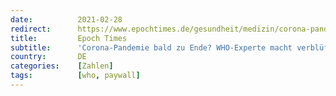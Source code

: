 ```yaml
---
date:          2021-02-28
redirect:      https://www.epochtimes.de/gesundheit/medizin/corona-pandemie-bald-zu-ende-who-experte-macht-verblueffende-vorhersage-a3458536.html
title:         Epoch Times
subtitle:      'Corona-Pandemie bald zu Ende? WHO-Experte macht verblüffende Vorhersage'
country:       DE
categories:    [Zahlen]
tags:          [who, paywall]
---
```


